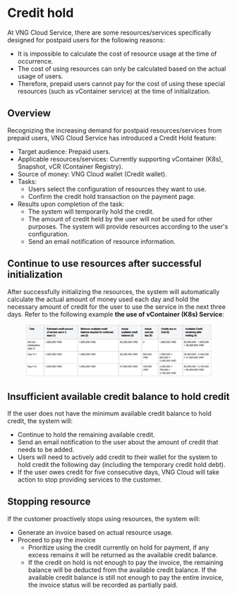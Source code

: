 # Credit hold

At VNG Cloud Service, there are some resources/services specifically designed for postpaid users for the following reasons:&#x20;

* It is impossible to calculate the cost of resource usage at the time of occurrence.&#x20;
* The cost of using resources can only be calculated based on the actual usage of users.&#x20;
* Therefore, prepaid users cannot pay for the cost of using these special resources (such as vContainer service) at the time of initialization.&#x20;

## Overview

Recognizing the increasing demand for postpaid resources/services from prepaid users, VNG Cloud Service has introduced a Credit Hold feature:

* Target audience: Prepaid users.
* Applicable resources/services: Currently supporting vContainer (K8s), Snapshot, vCR (Container Registry).
* Source of money: VNG Cloud wallet (Credit wallet).
* Tasks:&#x20;
  * Users select the configuration of resources they want to use.&#x20;
  * Confirm the credit hold transaction on the payment page.&#x20;
* Results upon completion of the task:&#x20;
  * The system will temporarily hold the credit.&#x20;
  * The amount of credit held by the user will not be used for other purposes. The system will provide resources according to the user's configuration.&#x20;
  * Send an email notification of resource information.

## Continue to use resources after successful initialization

After successfully initializing the resources, the system will automatically calculate the actual amount of money used each day and hold the necessary amount of credit for the user to use the service in the next three days. Refer to the following example **the use of vContainer (K8s) Service**:

<figure><img src="../../../.gitbook/assets/image (1) (1) (1) (1) (1).png" alt=""><figcaption></figcaption></figure>

## Insufficient available credit balance to hold credit&#x20;

If the user does not have the minimum available credit balance to hold credit, the system will:&#x20;

* Continue to hold the remaining available credit.&#x20;
* Send an email notification to the user about the amount of credit that needs to be added.&#x20;
* Users will need to actively add credit to their wallet for the system to hold credit the following day (including the temporary credit hold debt).&#x20;
* If the user owes credit for five consecutive days, VNG Cloud will take action to stop providing services to the customer.

## Stopping resource

If the customer proactively stops using resources, the system will:&#x20;

* Generate an invoice based on actual resource usage.
* Proceed to pay the invoice
  * Prioritize using the credit currently on hold for payment, if any excess remains it will be returned as the available credit balance.
  * If the credit on hold is not enough to pay the invoice, the remaining balance will be deducted from the available credit balance. If the available credit balance is still not enough to pay the entire invoice, the invoice status will be recorded as partially paid.
